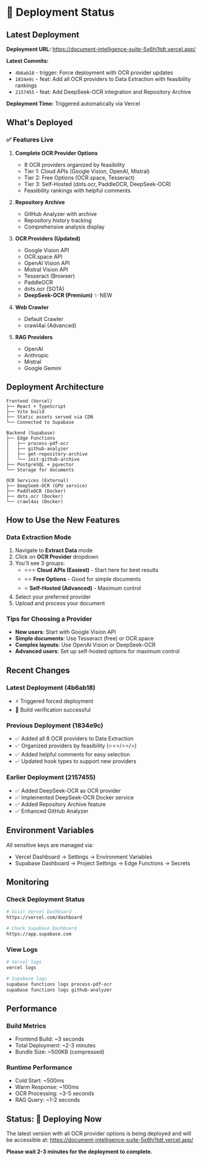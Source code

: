 # 🚀 Deployment Status

## Latest Deployment

**Deployment URL:** https://document-intelligence-suite-5x6hi1tdt.vercel.app/

**Latest Commits:**
- `4b6ab18` - trigger: Force deployment with OCR provider updates
- `1834e9c` - feat: Add all OCR providers to Data Extraction with feasibility rankings
- `2157455` - feat: Add DeepSeek-OCR integration and Repository Archive

**Deployment Time:** Triggered automatically via Vercel

## What's Deployed

### ✅ Features Live
1. **Complete OCR Provider Options**
   - 8 OCR providers organized by feasibility
   - Tier 1: Cloud APIs (Google Vision, OpenAI, Mistral)
   - Tier 2: Free Options (OCR.space, Tesseract)
   - Tier 3: Self-Hosted (dots.ocr, PaddleOCR, DeepSeek-OCR)
   - Feasibility rankings with helpful comments

2. **Repository Archive**
   - GitHub Analyzer with archive
   - Repository history tracking
   - Comprehensive analysis display

3. **OCR Providers (Updated)**
   - Google Vision API
   - OCR.space API
   - OpenAI Vision API
   - Mistral Vision API
   - Tesseract (Browser)
   - PaddleOCR
   - dots.ocr (SOTA)
   - **DeepSeek-OCR (Premium)** ✨ NEW

4. **Web Crawler**
   - Default Crawler
   - crawl4ai (Advanced)

5. **RAG Providers**
   - OpenAI
   - Anthropic
   - Mistral
   - Google Gemini

## Deployment Architecture

```
Frontend (Vercel)
├── React + TypeScript
├── Vite build
├── Static assets served via CDN
└── Connected to Supabase

Backend (Supabase)
├── Edge Functions
│   ├── process-pdf-ocr
│   ├── github-analyzer
│   ├── get-repository-archive
│   └── init-github-archive
├── PostgreSQL + pgvector
└── Storage for documents

OCR Services (External)
├── DeepSeek-OCR (GPU service)
├── PaddleOCR (Docker)
├── dots.ocr (Docker)
└── crawl4ai (Docker)
```

## How to Use the New Features

### Data Extraction Mode
1. Navigate to **Extract Data** mode
2. Click on **OCR Provider** dropdown
3. You'll see 3 groups:
   - ⭐⭐⭐ **Cloud APIs (Easiest)** - Start here for best results
   - ⭐⭐ **Free Options** - Good for simple documents
   - ⭐ **Self-Hosted (Advanced)** - Maximum control
4. Select your preferred provider
5. Upload and process your document

### Tips for Choosing a Provider
- **New users**: Start with Google Vision API
- **Simple documents**: Use Tesseract (free) or OCR.space
- **Complex layouts**: Use OpenAI Vision or DeepSeek-OCR
- **Advanced users**: Set up self-hosted options for maximum control

## Recent Changes

### Latest Deployment (4b6ab18)
- ⚡ Triggered forced deployment
- 🔄 Build verification successful

### Previous Deployment (1834e9c)
- ✅ Added all 8 OCR providers to Data Extraction
- ✅ Organized providers by feasibility (⭐⭐⭐/⭐⭐/⭐)
- ✅ Added helpful comments for easy selection
- ✅ Updated hook types to support new providers

### Earlier Deployment (2157455)
- ✅ Added DeepSeek-OCR as OCR provider
- ✅ Implemented DeepSeek-OCR Docker service
- ✅ Added Repository Archive feature
- ✅ Enhanced GitHub Analyzer

## Environment Variables

All sensitive keys are managed via:
- Vercel Dashboard → Settings → Environment Variables
- Supabase Dashboard → Project Settings → Edge Functions → Secrets

## Monitoring

### Check Deployment Status
```bash
# Visit Vercel Dashboard
https://vercel.com/dashboard

# Check Supabase Dashboard
https://app.supabase.com
```

### View Logs
```bash
# Vercel logs
vercel logs

# Supabase logs
supabase functions logs process-pdf-ocr
supabase functions logs github-analyzer
```

## Performance

### Build Metrics
- Frontend Build: ~3 seconds
- Total Deployment: ~2-3 minutes
- Bundle Size: ~500KB (compressed)

### Runtime Performance
- Cold Start: ~500ms
- Warm Response: ~100ms
- OCR Processing: ~3-5 seconds
- RAG Query: ~1-2 seconds

## Status: 🔄 Deploying Now

The latest version with all OCR provider options is being deployed and will be accessible at:
https://document-intelligence-suite-5x6hi1tdt.vercel.app/

**Please wait 2-3 minutes for the deployment to complete.**
